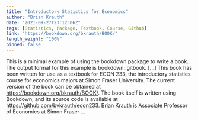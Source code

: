 ```yaml
---
title: "Introductory Statistics for Economics"
author: "Brian Krauth"
date: "2021-09-27T23:12:06Z"
tags: [Statistics, Package, Textbook, Course, Github]
link: "https://bookdown.org/bkrauth/BOOK/"
length_weight: "100%"
pinned: false
---
```


This is a minimal example of using the bookdown package to write a book. The output format for this example is bookdown::gitbook. [...] This book has been written for use as a textbook for ECON 233, the introductory statistics course for economics majors at Simon Fraser University. The current version of the book can be obtained at https://bookdown.org/bkrauth/BOOK/. The book itself is written using Bookdown, and its source code is available at https://github.com/bvkrauth/econ233. Brian Krauth is Associate Professor of Economics at Simon Fraser ...
